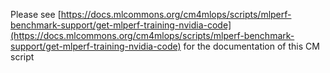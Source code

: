 Please see [https://docs.mlcommons.org/cm4mlops/scripts/mlperf-benchmark-support/get-mlperf-training-nvidia-code](https://docs.mlcommons.org/cm4mlops/scripts/mlperf-benchmark-support/get-mlperf-training-nvidia-code) for the documentation of this CM script
